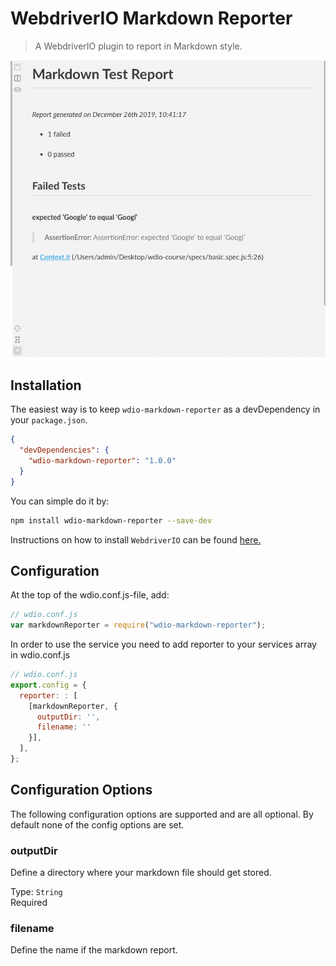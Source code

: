 # WebdriverIO Markdown Reporter

> A WebdriverIO plugin to report in Markdown style.

![Reporter](./img/reporter.png)

## Installation

The easiest way is to keep `wdio-markdown-reporter` as a devDependency in your `package.json`.

```json
{
  "devDependencies": {
    "wdio-markdown-reporter": "1.0.0"
  }
}
```

You can simple do it by:

```bash
npm install wdio-markdown-reporter --save-dev
```

Instructions on how to install `WebdriverIO` can be found [here.](https://webdriver.io/docs/gettingstarted.html)

## Configuration

At the top of the wdio.conf.js-file, add:

```js
// wdio.conf.js
var markdownReporter = require("wdio-markdown-reporter");
```

In order to use the service you need to add reporter to your services array in wdio.conf.js

```js
// wdio.conf.js
export.config = {
  reporter: : [
    [markdownReporter, {
      outputDir: '',
      filename: ''
    }],
  ],
};
```

## Configuration Options

The following configuration options are supported and are all optional.
By default none of the config options are set.

### outputDir

Define a directory where your markdown file should get stored.

Type: `String`<br>
Required

### filename

Define the name if the markdown report.
